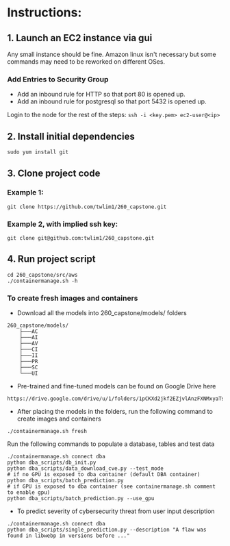 # Instructions:

## 1. Launch an EC2 instance via gui

Any small instance should be fine. Amazon linux isn't necessary but some commands may need to be reworked on different OSes.

### Add Entries to Security Group
- Add an inbound rule for HTTP so that port 80 is opened up.
- Add an inbound rule for postgresql so that port 5432 is opened up.

Login to the node for the rest of the steps:
`ssh -i <key.pem> ec2-user@<ip>`

## 2. Install initial dependencies

`sudo yum install git`

## 3. Clone project code

### Example 1:
`git clone https://github.com/twlim1/260_capstone.git`

### Example 2, with implied ssh key:
`git clone git@github.com:twlim1/260_capstone.git`

## 4. Run project script
```
cd 260_capstone/src/aws
./containermanage.sh -h
```

### To create fresh images and containers
- Download all the models into 260_capstone/models/ folders
```
260_capstone/models/
    ├───AC
    ├───AI
    ├───AV
    ├───CI
    ├───II
    ├───PR
    ├───SC
    └───UI
```
- Pre-trained and fine-tuned models can be found on Google Drive here
```
https://drive.google.com/drive/u/1/folders/1pCKXd2jkf2EZjvlAnzFXNMxyaTsRDxau
```
- After placing the models in the folders, run the following command to create images and containers
```
./containermanage.sh fresh
```
Run the following commands to populate a database, tables and test data
```
./containermanage.sh connect dba
python dba_scripts/db_init.py
python dba_scripts/data_download_cve.py --test_mode
# if no GPU is exposed to dba container (default DBA container)
python dba_scripts/batch_prediction.py 
# if GPU is exposed to dba container (see containermanage.sh comment to enable gpu)
python dba_scripts/batch_prediction.py --use_gpu
```
- To predict severity of cybersecurity threat from user input description
```
./containermanage.sh connect dba
python dba_scripts/single_prediction.py --description "A flaw was found in libwebp in versions before ..."
```